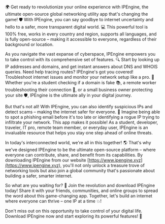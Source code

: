 🌍️ Get ready to revolutionize your online experience with IPEngine, the ultimate open-source global networking utility app that's changing the game! 🛡️ With IPEngine, you can say goodbye to internet uncertainty and hello to a safer, more transparent digital world. 💻 This powerful tool is 100% free, works in every country and region, supports all languages, and is fully open-source – making it accessible to everyone, regardless of their background or location.

As you navigate the vast expanse of cyberspace, IPEngine empowers you to take control with its comprehensive set of features. 🔍️ Start by looking up IP addresses and domains, and get instant answers about DNS and WHOIS queries. Need help tracing routes? IPEngine's got you covered! Troubleshoot internet issues and monitor your network setup like a pro. 💪 Whether you're a student checking if a domain is fake 📚, a remote worker troubleshooting their connection 💼, or a small business owner protecting your site 🛡️, IPEngine is the ultimate ally in your digital journey.

But that's not all! With IPEngine, you can also identify suspicious IPs and detect scams – making the internet safer for everyone. 💯 Imagine being able to spot a phishing email before it's too late or identifying a rogue IP trying to infiltrate your network. This app makes it possible! As a student, developer, traveler, IT pro, remote team member, or everyday user, IPEngine is an invaluable resource that helps you stay one step ahead of online threats.

In today's interconnected world, we're all in this together! 🌎 That's why we've designed IPEngine to be the ultimate open-source platform – where everyone can contribute, share, and benefit from its capabilities. By downloading IPEngine from our website [https://www.ipengine.xyz](https://www.ipengine.xyz), you'll not only unlock a treasure trove of networking tools but also join a global community that's passionate about building a safer, smarter internet.

So what are you waiting for? 🚀 Join the revolution and download IPEngine today! Share it with your friends, communities, and online groups to spread the word about this game-changing app. Together, let's build an internet where everyone can thrive – one IP at a time 💥!

Don't miss out on this opportunity to take control of your digital life. Download IPEngine now and start exploring its powerful features! 🚀